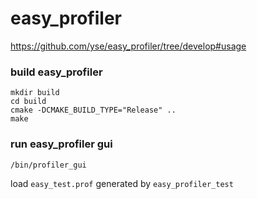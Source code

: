 # easy_profiler

https://github.com/yse/easy_profiler/tree/develop#usage

### build easy_profiler
```shell
mkdir build
cd build
cmake -DCMAKE_BUILD_TYPE="Release" ..
make
```

### run easy_profiler gui
```shell
/bin/profiler_gui
```
load `easy_test.prof` generated by `easy_profiler_test`
